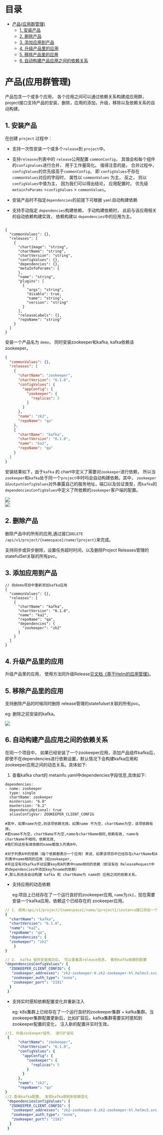 # 目录

- [产品(应用群管理)](#产品(应用群管理))
  - [1. 安装产品](#1-安装产品)
  - [2. 删除产品](#2-删除产品)
  - [3. 添加应用到产品](#3-添加应用到产品)
  - [4. 升级产品里的应用](#4-升级产品里的应用)
  - [5. 移除产品里的应用](#5-移除产品里的应用)
  - [6. 自动构建产品应用之间的依赖关系](#6-自动依赖产品应用之间的关系)



# 产品(应用群管理)

产品包含一个或多个应用， 各个应用之间可以通过依赖关系构建成应用群， project接口支持产品的安装，删除，应用的添加，升级，移除以及依赖关系的自动构建。

## 1. 安装产品

在创建 `project` 过程中：

- 支持一次性安装一个或多个`release`到 `project`中。 
- 支持`releases`列表中的 `release`公用配置 `commonConfig`， 其值会和每个组件的`configValues`进行合并， 用于工作量简化。 值得注意的是， 合并过程中，`configValues`的优先级高于`commonConfig`， 即 `configValues`不存在`commonValues`对应的字段时， 属性以 `commonValues` 为主， 反之， 则以 `configValues`中值为主， 因为我们可以得出结论， 应用配置时， 优先级 `metainfoParams` >`configValues` > `commonValues`。 

- 安装产品时不指定`dependencies`的前提下可根据 `yaml`自动构建依赖
- 支持手动指定 `dependencies`构建依赖， 手动构建依赖时， 此前与该应用相关的自动依赖构建实效， 依赖构建以 `dependencies`中的应用为主。

```

{
  "commonValues": {},
  "releases": [
    {
      "chartImage": "string",
      "chartName": "string",
      "chartVersion": "string",
      "configValues": {},
      "dependencies": {},
      "metaInfoParams": {
      },
      "name": "string",
      "plugins": [
        {
          "args": "string",
          "disable": true,
          "name": "string",
          "version": "string"
        }
      ],
      "releaseLabels": {},
      "repoName": "string"
    }
  ]
}
```

安装一个产品名为 `demo`， 同时安装zookeeper和kafka,  kafka依赖该zookeeper。

```json
{
  "commonValues": {},
  "releases": [
    {
      "chartName": "zookeeper",
      "chartVersion": "6.1.0",
      "configValues": {
        "appConfig": {
          "zookeeper": {
            "replicas": 3
          }
        }
      },
      "name": "zk2",
      "repoName": "qa"
    },
    {
      "chartName": "kafka",
      "chartVersion": "6.1.0",
      "name": "ka2",
      "repoName": "qa"
    }
  ]
}
```

安装结果如下，由于`kafka` 的 chart中定义了需要对`zookeeper`进行依赖， 所以当`zookeeper`和`kafka`处于同一个`project`中时吗会自动构建依赖。其中， `zookeeper`以`outputConfigValues`对外暴露自己的服务地址，端口以及验证类型，而`kafka`的`dependenciesConfigValues`中定义了所依赖的`zookeeper`客户端的配置。 

<div>
    <img src="assets/outputConfigValues.png">
</div>

<div>
    <img src="assets/dependencyConfigValues.png">
</div>

## 2. 删除产品

删除产品中的所有的应用,通过接口`DELETE /api/v1/project/{namespace}/name/{project}`来完成。

支持同步或异步删除，设置任务超时时间，以及删除Project Releases管理的statefulSet关联的所有pvc。

## 3. 添加应用到产品

```
// 向demo项目中重新添加kafka应用
{
  "commonValues": {},
  "releases": [
    {
      "chartName": "kafka",
      "chartVersion": "6.1.0",
      "name": "ka2",
      "repoName": "qa",
      "dependencies": {
        "zookeeper": "zk2"
      }
    }
  ]
}
```

## 4. 升级产品里的应用

升级产品里的应用， 使用方法同升级Release[见文档《基于Helm的应用管理》](application-management.md)。 

## 5. 移除产品里的应用

支持删除产品的时候同时删除 release管理的statefulset关联的所有pvc。

eg: 删除之前安装的kafka。

<div>
    <img src="assets/remove-release-in-project-1.png">
</div>


## 6. 自动构建产品应用之间的依赖关系

在同一个项目中， 如果已经安装了一个zookeeper应用，添加产品组件kafka后， 即使不在dependencies进行依赖设置，默认情况下会构建kafka应用和zookeeper应用之间的动态关系。具体如下:
1. 查看kafka chart的 metainfo.yaml中dependencies字段信息,具体如下:

```shell script
dependencies:
- name: zookeeper
  type: single
  chartName: zookeeper
  minVersion: "6.0"
  maxVersion: "6.2"
  dependencyOptional: true
  aliasConfigVar: ZOOKEEPER_CLIENT_CONFIG

#其中，如果name为空,则该项依赖无效。如果name 不为空，chartName为空，该项依赖有效。
#若name不为空，chartName不为空,name与chartName相同,依赖有效, name与chartName不相同，依赖无效,
#我们将这些有效依赖的name都放入列表A中。

#对于列表A中的依赖（每个依赖都表示一个应用）来说，如果该项目中已经存在chartName和A列表中name相同的应用（如zookeeper,
#并且没有对kafka手动设置key和A列表中name相同的依赖（即没有在 ReleaseRequest中的dependencies中添加key为name的依赖）
#,那么系统会自动构建 kafka 和 chartName为 name的 应用之间的依赖关系。

```

- 支持应用的动态依赖

  eg:项目上已经存在了一个运行良好的zookeeper应用, `name`为`zk2`，现在需要安装一个kafka应用，依赖这个已经存在的 zookeeper应用。 

```yaml
// 1. 调用/api/v1/project/{namespace}/name/{project}/instance接口添加一个kafka组件
{
  "chartName": "kafka",
  "chartVersion": "6.1.0",
  "name": "ka2",
  "repoName": "qa",
  "dependencies": {
  "zookeeper": "zk2"
	}
}

// 2.  kafka 组件安装成功后， 可以查看其release信息， 看到kafka依赖的配置
"dependenciesConfigValues": {
  "ZOOKEEPER_CLIENT_CONFIG": {
   "zookeeper_addresses": "zk2-zookeeper-0.zk2-zookeeper-hl.helmv3.svc,zk2-zookeeper-1.zk2-zookeeper-hl.helmv3.svc,zk2-zookeeper-2.zk2-zookeeper-hl.helmv3.svc",
   "zookeeper_auth_type": "none",
   "zookeeper_port": "2181"
  }
 }
```

- 支持实时感知依赖配置变化并重新注入

  eg: k8s集群上已经存在了一个运行良好的zookeeper集群 + kafka集群。当zookeeper集群配置更新后，比如扩容后，kafka集群需要实时感知到zookeeper配置的变化， 注入新的配置并实时生效。

```yaml
//1. 升级zookeeper组件， 进行扩容后
 {
      "chartName": "zookeeper",
      "chartVersion": "6.1.0",
      "configValues": {
        "appConfig": {
          "zookeeper": {
            "replicas": 5
          }
        }
      },
      "name": "zk2",
      "repoName": "qa"
}
//2.查询kafka配置， 发现kafka感知到依赖变化
 "dependenciesConfigValues": {
  "ZOOKEEPER_CLIENT_CONFIG": {
   "zookeeper_addresses": "zk2-zookeeper-0.zk2-zookeeper-hl.helmv3.svc,zk2-zookeeper-1.zk2-zookeeper-hl.helmv3.svc,zk2-zookeeper-2.zk2-zookeeper-hl.helmv3.svc,zk2-zookeeper-3.zk2-zookeeper-hl.helmv3.svc,zk2-zookeeper-4.zk2-zookeeper-hl.helmv3.svc",
   "zookeeper_auth_type": "none",
   "zookeeper_port": "2181"
  }
 }
```


